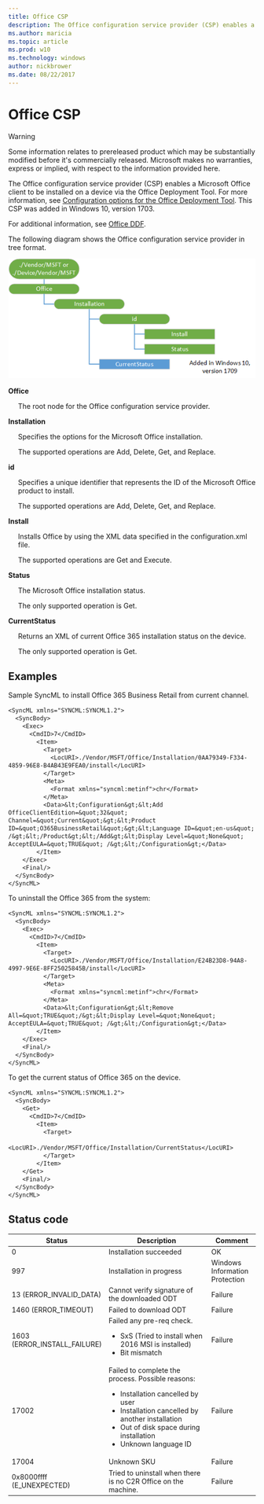 ```yaml
---
title: Office CSP
description: The Office configuration service provider (CSP) enables a Microsoft Office client to be installed on a device. This CSP was added in Windows 10, version 1703.
ms.author: maricia
ms.topic: article
ms.prod: w10
ms.technology: windows
author: nickbrower
ms.date: 08/22/2017
---
```


# Office CSP

> [!WARNING]
> Some information relates to prereleased product which may be substantially modified before it's commercially released. Microsoft makes no warranties, express or implied, with respect to the information provided here.

The Office configuration service provider (CSP) enables a Microsoft Office client to be installed on a device via the Office Deployment Tool. For more information, see [Configuration options for the Office Deployment Tool](https://technet.microsoft.com/en-us/library/jj219426.aspx). 
This CSP was added in Windows 10, version 1703.

For additional information, see [Office DDF](office-ddf.md).

The following diagram shows the Office configuration service provider in tree format.

![Office CSP diagram](images/provisioning-csp-office.png)

<a href="" id="office"></a>**Office**

<p style="margin-left: 20px">The root node for the Office configuration service provider.</p>

<a href="" id="installation"></a>**Installation**  

<p style="margin-left: 20px">Specifies the options for the Microsoft Office installation.

<p style="margin-left: 20px">The supported operations are Add, Delete, Get, and Replace.

<a href="" id="id"></a>**id**  

<p style="margin-left: 20px">Specifies a unique identifier that represents the ID of the Microsoft Office product to install. 

<p style="margin-left: 20px">The supported operations are Add, Delete, Get, and Replace.

<a href="" id="install"></a>**Install**  

<p style="margin-left: 20px">Installs Office by using the XML data specified in the configuration.xml file. 

<p style="margin-left: 20px">The supported operations are Get and Execute.

<a href="" id="status"></a>**Status**  

<p style="margin-left: 20px">The Microsoft Office installation status. 

<p style="margin-left: 20px">The only supported operation is Get.

<a href="" id="currentstatus"></a>**CurrentStatus** 

<p style="margin-left: 20px">Returns an XML of current Office 365 installation status on the device.

<p style="margin-left: 20px">The only supported operation is Get.

## Examples

Sample SyncML to install Office 365 Business Retail from current channel.

```syntax
<SyncML xmlns="SYNCML:SYNCML1.2">
  <SyncBody>
    <Exec>
      <CmdID>7</CmdID>
        <Item>
          <Target>
            <LocURI>./Vendor/MSFT/Office/Installation/0AA79349-F334-4859-96E8-B4AB43E9FEA0/install</LocURI>
          </Target>
          <Meta>
            <Format xmlns="syncml:metinf">chr</Format>
          </Meta> 
          <Data>&lt;Configuration&gt;&lt;Add OfficeClientEdition=&quot;32&quot; Channel=&quot;Current&quot;&gt;&lt;Product ID=&quot;O365BusinessRetail&quot;&gt;&lt;Language ID=&quot;en-us&quot; /&gt;&lt;/Product&gt;&lt;/Add&gt;&lt;Display Level=&quot;None&quot; AcceptEULA=&quot;TRUE&quot; /&gt;&lt;/Configuration&gt;</Data>
        </Item>
    </Exec>
    <Final/>
  </SyncBody>
</SyncML>
```

To uninstall the Office 365 from the system:

```syntax
<SyncML xmlns="SYNCML:SYNCML1.2">
  <SyncBody>
    <Exec>
      <CmdID>7</CmdID>
        <Item>
          <Target>
            <LocURI>./Vendor/MSFT/Office/Installation/E24B23D8-94A8-4997-9E6E-8FF25025845B/install</LocURI>
          </Target>
          <Meta>
            <Format xmlns="syncml:metinf">chr</Format>
          </Meta> 
          <Data>&lt;Configuration&gt;&lt;Remove All=&quot;TRUE&quot;/&gt;&lt;Display Level=&quot;None&quot; AcceptEULA=&quot;TRUE&quot; /&gt;&lt;/Configuration&gt;</Data>
        </Item>
    </Exec>
    <Final/>
  </SyncBody>
</SyncML>
```

To get the current status of Office 365 on the device.

``` syntax
<SyncML xmlns="SYNCML:SYNCML1.2">
  <SyncBody>
    <Get>
      <CmdID>7</CmdID>
        <Item>
          <Target>
            <LocURI>./Vendor/MSFT/Office/Installation/CurrentStatus</LocURI>
          </Target>
        </Item>
    </Get>
    <Final/>
  </SyncBody>
</SyncML>
```

## Status code

<table>
<colgroup>
<col width="30%" />
<col width="50%" />
<col width="20%" />

</colgroup>
<thead>
<tr class="header">
<th>Status</th>
<th>Description</th>
<th>Comment</th>
</tr>
</thead>
<tbody>
<tr>
<td>0</td>
<td>Installation succeeded</td>
<td>OK</td>
</tr>
<tr>
<td>997</td>
<td>Installation in progress</td>
<td>Windows Information Protection</td>
</tr>
<tr>
<td>13 (ERROR_INVALID_DATA)</td>
<td>Cannot verify signature of the downloaded ODT</td>
<td>Failure</td>
</tr>
<tr>
<td>1460 (ERROR_TIMEOUT)</td>
<td>Failed to download ODT </td>
<td>Failure</td>
</tr>
<tr>
<td>1603 (ERROR_INSTALL_FAILURE)</td>
<td>Failed any pre-req check.
<ul>
<li>SxS (Tried to install when 2016 MSI is installed)</li>
<li>Bit mismatch</li>
</ul>
</td>
<td>Failure</td>
</tr>
<tr>
<td>17002</td>
<td>Failed to complete the process. Possible reasons:<ul>
<li>Installation cancelled by user</li>
<li>Installation cancelled by another installation</li>
<li>Out of disk space during installation </li>
<li>Unknown language ID</li>
</ul></td>
<td>Failure</td>
</tr>
<tr>
<td>17004</td>
<td>Unknown SKU</td>
<td>Failure</td>
</tr>
<tr>
<td>0x8000ffff (E_UNEXPECTED)</td>
<td>Tried to uninstall when there is no C2R Office on the machine.</td>
<td>Failure</td>
</tr>
</tbody>
</table>